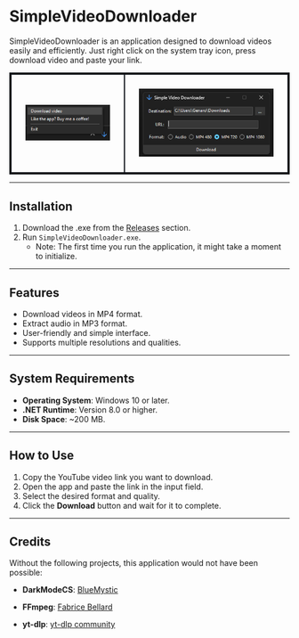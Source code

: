 # **SimpleVideoDownloader**

SimpleVideoDownloader is an application designed to download videos easily and efficiently. Just right click on the system tray icon, press download video and paste your link.

<table align="center" style="border-collapse: collapse; margin: 0 auto; border: 2px solid #0d1117;">
  <tr style="border: 2px solid #0d1117;">
    <td align="center" style="padding: 25px; border: 2px solid #0d1117;">
      <img src="Program.png" alt="Program Screenshot"/>
    </td>
    <td align="center" style="padding: 25px; border: 2px solid #0d1117;">
      <img src="Window.png" alt="Window Screenshot"/>
    </td>
  </tr>
</table>


---

## **Installation**
1. Download the .exe from the [Releases](https://github.com/GenaroDS/SimpleVideoDownloader/releases) section.
2. Run `SimpleVideoDownloader.exe`. 
   - Note: The first time you run the application, it might take a moment to initialize.

---

## **Features**
- Download videos in MP4 format.
- Extract audio in MP3 format.
- User-friendly and simple interface.
- Supports multiple resolutions and qualities.

---

## **System Requirements**
- **Operating System**: Windows 10 or later.
- **.NET Runtime**: Version 8.0 or higher.
- **Disk Space**: ~200 MB.

---

## **How to Use**
1. Copy the YouTube video link you want to download.
2. Open the app and paste the link in the input field.
3. Select the desired format and quality.
4. Click the **Download** button and wait for it to complete.

---

## **Credits**

Without the following projects, this application would not have been possible:

- **DarkModeCS**: [BlueMystic](https://github.com/BlueMystical/Dark-Mode-Forms) 

- **FFmpeg**: [Fabrice Bellard](https://bellard.org/) 

- **yt-dlp**:  [yt-dlp community](https://github.com/yt-dlp/yt-dlp) 
